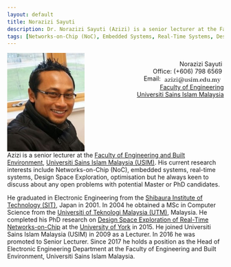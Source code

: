 ```yaml
---
layout: default
title: Norazizi Sayuti
description: Dr. Norazizi Sayuti (Azizi) is a senior lecturer at the Faculty of Engineering and Built Environment, Universiti Sains Islam Malaysia (USIM). His current research interests include Networks-on-Chip (NoC), embedded systems, real-time systems, design space exploration and optimization.
tags: [Networks-on-Chip (NoC), Embedded Systems, Real-Time Systems, Design Space Exploration, Optimization]
---
```

<div>
    <dl>
        <dt><img src="images/me.jpg" width="180" align="left"></dt>
        <dd> 
			<div style="white-space: pre-wrap; text-align: right">
			Norazizi Sayuti &#10;Office: (+606) 798 6569 &#10;Email: <img src="images/email.jpg" style="vertical-align:top">&#10;<a href="http://fkab.usim.edu.my">Faculty of Engineering</a>&#10;<a href="http://usim.edu.my">Universiti Sains Islam Malaysia</a>
			</div>
		</dd>
    </dl>     	
</div>

<p style="clear: both;"></p>
			
Azizi is a senior lecturer at the [Faculty of Engineering and Built Environment](http://fkab.usim.edu.my), [Universiti Sains Islam Malaysia (USIM)](http://usim.edu.my). His current research interests include Networks-on-Chip (NoC), embedded systems, real-time systems, Design Space Exploration, optimisation but he always keen to discuss about any open problems with potential Master or PhD candidates.

He graduated in Electronic Engineering from the [Shibaura Institute of Technology (SIT)](http://www.shibaura-it.ac.jp/en), Japan in 2001. In 2004 he obtained a MSc in Computer Science from the [Universiti of Teknologi Malaysia (UTM)](http://kl.utm.my/), Malaysia. He completed his PhD research on [Design Space Exploration of Real-Time Networks-on-Chip](http://etheses.whiterose.ac.uk/8963/) at the [University of York](http://york.ac.uk) in 2015. He joined Universiti Sains Islam Malaysia (USIM) in 2009 as a Lecturer. In 2016 he was promoted to Senior Lecturer. Since 2017 he holds a position as the Head of Electronic Engineering Department at the Faculty of Engineering and Built Environment, Universiti Sains Islam Malaysia.
